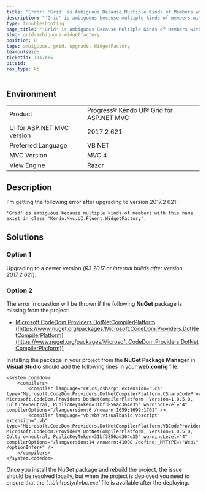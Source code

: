 ```yaml
---
title: "Error: 'Grid' is Ambiguous Because Multiple Kinds of Members with this Name Exist"
description: "'Grid' is ambiguous because multiple kinds of members with this name exist in class 'Kendo.Mvc.UI.Fluent.WidgetFactory' after upgrade to 2017.2.621"
type: troubleshooting
page_title: "'Grid' is Ambiguous Because Multiple Kinds of Members with this Name Exist in Class 'Kendo.Mvc.UI.Fluent.WidgetFactory'"
slug: grid-ambiguous-widgetfactory
position: 0
tags: ambiguous, grid, upgrade, WidgetFactory
teampulseid:
ticketid: 1117665
pitsid:
res_type: kb
---
```


## Environment
<table>
 <tr>
  <td>Product</td>
  <td>Progress® Kendo UI® Grid for ASP.NET MVC</td>
 </tr> <tr>
  <td>UI for ASP.NET MVC version</td>  <td>2017.2 621</td>
 </tr>
 <tr>
  <td>Preferred Language</td>
  <td>VB NET</td>
 </tr>
 <tr>
  <td>MVC Version</td>
  <td>MVC 4</td>
 </tr>
 <tr>
  <td>View Engine</td>
  <td>Razor</td>
 </tr>
</table>


## Description
I'm getting the following error after upgrading to version 2017.2 621:  

````
'Grid' is ambiguous because multiple kinds of members with this name exist in class 'Kendo.Mvc.UI.Fluent.WidgetFactory'.
````

## Solutions

### Option 1
Upgrading to a newer version (_R3 2017 or internal builds after version 2017.2 621_).

### Option 2
The error in question will be thrown if the following __NuGet__ package is missing from the project:

* [Microsoft.CodeDom.Providers.DotNetCompilerPlatform](https://www.nuget.org/packages/Microsoft.CodeDom.Providers.DotNetCompilerPlatform) ([https://www.nuget.org/packages/Microsoft.CodeDom.Providers.DotNetCompilerPlatform](https://www.nuget.org/packages/Microsoft.CodeDom.Providers.DotNetCompilerPlatform))
  
Installing the package in your project from the __NuGet Package Manager__ in __Visual Studio__ should add the following lines in your __web.config__ file:  

````
<system.codedom>
    <compilers>
        <compiler language="c#;cs;csharp" extension=".cs" type="Microsoft.CodeDom.Providers.DotNetCompilerPlatform.CSharpCodeProvider, Microsoft.CodeDom.Providers.DotNetCompilerPlatform, Version=1.0.5.0, Culture=neutral, PublicKeyToken=31bf3856ad364e35" warningLevel="4" compilerOptions="/langversion:6 /nowarn:1659;1699;1701" />
        <compiler language="vb;vbs;visualbasic;vbscript" extension=".vb" type="Microsoft.CodeDom.Providers.DotNetCompilerPlatform.VBCodeProvider, Microsoft.CodeDom.Providers.DotNetCompilerPlatform, Version=1.0.5.0, Culture=neutral, PublicKeyToken=31bf3856ad364e35" warningLevel="4" compilerOptions="/langversion:14 /nowarn:41008 /define:_MYTYPE=\"Web\" /optionInfer+" />
    </compilers>
</system.codedom>
````
  
Once you install the NuGet package and rebuild the project, the issue should be resolved locally, but when the project is deployed you need to ensure that the _'..\bin\roslyn\vbc.exe'_ file is available after the deploying.     
  
